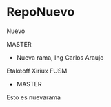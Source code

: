 # RepoNuevo

Nuevo

MASTER

- Nueva rama, Ing Carlos Araujo

Etakeoff
Xiriux
FUSM

- MASTER

Esto es nuevarama